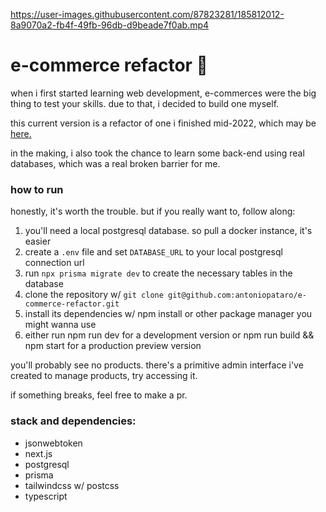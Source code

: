 https://user-images.githubusercontent.com/87823281/185812012-8a9070a2-fb4f-49fb-96db-d9beade7f0ab.mp4

# e-commerce refactor 🛒

when i first started learning web development, e-commerces were the big thing to test your skills. due to that, i decided to build one myself.

this current version is a refactor of one i finished mid-2022, which may be [here.](https://github.com/antoniopataro/my-sandbox/tree/main/old-projects/e-commerce)

in the making, i also took the chance to learn some back-end using real databases, which was a real broken barrier for me.

### how to run
honestly, it's worth the trouble. but if you really want to, follow along:

1. you'll need a local postgresql database. so pull a docker instance, it's easier
2. create a `.env` file and set `DATABASE_URL` to your local postgresql connection url
3. run `npx prisma migrate dev` to create the necessary tables in the database
5. clone the repository w/ `git clone git@github.com:antoniopataro/e-commerce-refactor.git`
6. install its dependencies w/ npm install or other package manager you might wanna use
7. either run npm run dev for a development version or npm run build && npm start for a production preview version

you'll probably see no products. there's a primitive admin interface i've created to manage products, try accessing it.

if something breaks, feel free to make a pr.

### stack and dependencies:

- jsonwebtoken
- next.js
- postgresql
- prisma
- tailwindcss w/ postcss
- typescript
